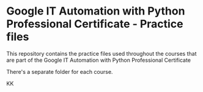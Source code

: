 # Google IT Automation with Python Professional Certificate - Practice files

This repository contains the practice files used throughout the courses that are
part of the Google IT Automation with Python Professional Certificate

There's a separate folder for each course.

KK
